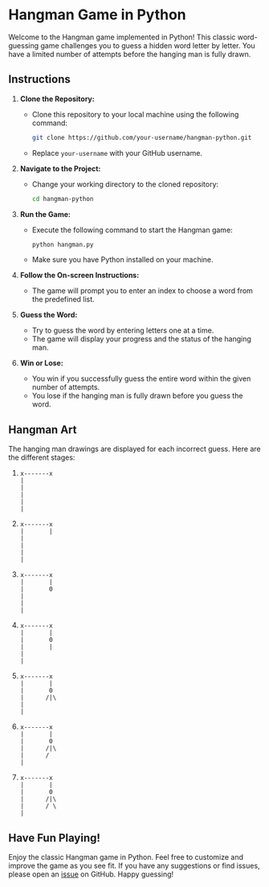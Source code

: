 # Hangman Game in Python

Welcome to the Hangman game implemented in Python! This classic word-guessing game challenges you to guess a hidden word letter by letter. You have a limited number of attempts before the hanging man is fully drawn.

## Instructions

1. **Clone the Repository:**
   - Clone this repository to your local machine using the following command:
     ```bash
     git clone https://github.com/your-username/hangman-python.git
     ```
   - Replace `your-username` with your GitHub username.

2. **Navigate to the Project:**
   - Change your working directory to the cloned repository:
     ```bash
     cd hangman-python
     ```

3. **Run the Game:**
   - Execute the following command to start the Hangman game:
     ```bash
     python hangman.py
     ```
   - Make sure you have Python installed on your machine.

4. **Follow the On-screen Instructions:**
   - The game will prompt you to enter an index to choose a word from the predefined list.

5. **Guess the Word:**
   - Try to guess the word by entering letters one at a time.
   - The game will display your progress and the status of the hanging man.

6. **Win or Lose:**
   - You win if you successfully guess the entire word within the given number of attempts.
   - You lose if the hanging man is fully drawn before you guess the word.

## Hangman Art

The hanging man drawings are displayed for each incorrect guess. Here are the different stages:

1. 
    ```
    x-------x
    |
    |
    |
    |
    |
    ```

2.
    ```
    x-------x
    |       |
    |
    |
    |
    |
    ```

3.
    ```
    x-------x
    |       |
    |       0
    |
    |
    |
    ```

4.
    ```
    x-------x
    |       |
    |       0
    |       |
    |
    |
    ```

5.
    ```
    x-------x
    |       |
    |       0
    |      /|\
    |
    |
    ```

6.
    ```
    x-------x
    |       |
    |       0
    |      /|\
    |      /
    |
    ```

7.
    ```
    x-------x
    |       |
    |       0
    |      /|\
    |      / \
    |
    ```

## Have Fun Playing!

Enjoy the classic Hangman game in Python. Feel free to customize and improve the game as you see fit. If you have any suggestions or find issues, please open an [issue](https://github.com/your-username/hangman-python/issues) on GitHub. Happy guessing!
